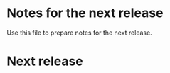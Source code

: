 # Notes for the next release

Use this file to prepare notes for the next release.

# Next release


